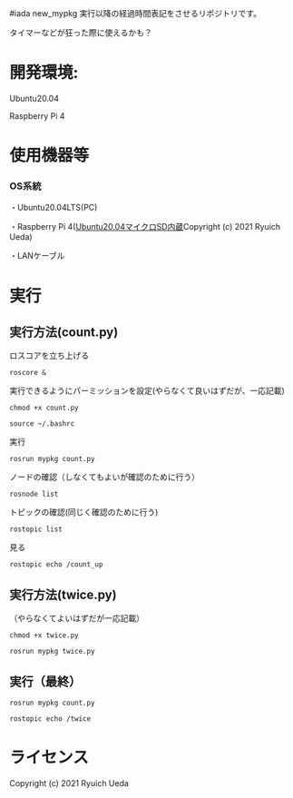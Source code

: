 #iada new_mypkg
実行以降の経過時間表記をさせるリポジトリです。

タイマーなどが狂った際に使えるかも？

# 開発環境:
Ubuntu20.04

Raspberry Pi 4

# 使用機器等
### OS系統
・Ubuntu20.04LTS(PC)

・Raspberry Pi 4([Ubuntu20.04マイクロSD内蔵](https://onl.tw/a45isMj)Copyright (c) 2021 Ryuich Ueda)

・LANケーブル

# 実行
## 実行方法(count.py)
ロスコアを立ち上げる
 ```
roscore &
 ```
 実行できるようにパーミッションを設定(やらなくて良いはずだが、一応記載)

 ```
chmod +x count.py
 ```
  ```
source ~/.bashrc
 ```
 実行
 ```
rosrun mypkg count.py
 ```
 ノードの確認（しなくてもよいが確認のために行う）
 ```
rosnode list
 ```
 トピックの確認(同じく確認のために行う)
 ```
rostopic list
 ```
 見る
 ```
rostopic echo /count_up
 ```
## 実行方法(twice.py)
 （やらなくてよいはずだが一応記載）
  ```
chmod +x twice.py
 ```
 ```
rosrun mypkg twice.py
 ```
## 実行（最終）
 ```
rosrun mypkg count.py
 ```
  ```
rostopic echo /twice
 ```

# ライセンス
Copyright (c) 2021 Ryuich Ueda
